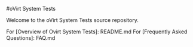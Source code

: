 #oVirt System Tests

Welcome to the oVirt System Tests source repository.


For [Overview of Ovirt System Tests]: README.md
For [Frequently Asked Questions]: FAQ.md

